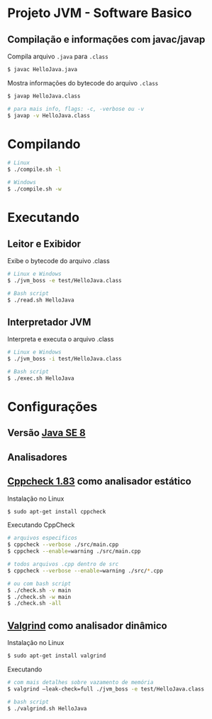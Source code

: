 # Projeto JVM - Software Basico

## Compilação e informações com javac/javap

Compila arquivo ``.java`` para ``.class``

``` bash
$ javac HelloJava.java
```

Mostra informações do bytecode do arquivo ``.class``

``` bash
$ javap HelloJava.class

# para mais info, flags: -c, -verbose ou -v
$ javap -v HelloJava.class
```

# Compilando

``` bash
# Linux
$ ./compile.sh -l

# Windows
$ ./compile.sh -w
```

# Executando

## Leitor e Exibidor

Exibe o bytecode do arquivo .class

``` bash
# Linux e Windows
$ ./jvm_boss -e test/HelloJava.class

# Bash script
$ ./read.sh HelloJava
```

## Interpretador JVM

Interpreta e executa o arquivo .class

``` bash
# Linux e Windows
$ ./jvm_boss -i test/HelloJava.class

# Bash script
$ ./exec.sh HelloJava
```

# Configurações

## Versão [Java SE 8](https://docs.oracle.com/javase/specs/jvms/se8/html/index.html)

## Analisadores 

## [Cppcheck 1.83](http://cppcheck.sourceforge.net) como analisador estático

Instalação no Linux

``` bash
$ sudo apt-get install cppcheck
```

Executando CppCheck

``` bash
# arquivos especificos
$ cppcheck --verbose ./src/main.cpp
$ cppcheck --enable=warning ./src/main.cpp

# todos arquivos .cpp dentro de src
$ cppcheck --verbose --enable=warning ./src/*.cpp

# ou com bash script
$ ./check.sh -v main
$ ./check.sh -w main
$ ./check.sh -all

```

## [Valgrind](https://www.valgrind.org/) como analisador dinâmico

Instalação no Linux

``` bash
$ sudo apt-get install valgrind
```

Executando

``` bash
# com mais detalhes sobre vazamento de memória
$ valgrind –leak-check=full ./jvm_boss -e test/HelloJava.class

# bash script
$ ./valgrind.sh HelloJava
```